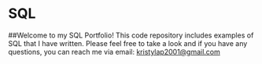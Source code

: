 # SQL
##Welcome to my SQL Portfolio! This code repository includes examples of SQL that I have written. Please feel free to take a look and if you have any questions, you can reach me via email: kristylap2001@gmail.com

